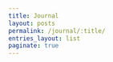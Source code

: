 ```yaml
---
title: Journal
layout: posts
permalink: /journal/:title/
entries_layout: list
paginate: true
---
```

